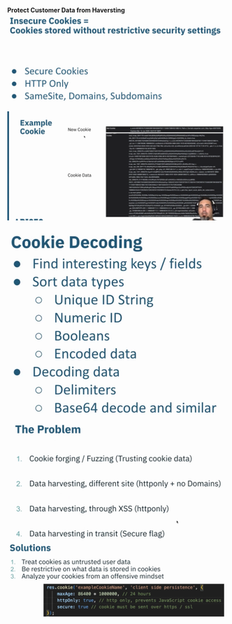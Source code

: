 **Protect Customer Data from Haversting**
![](attachments/Pasted%20image%2020250714211700.png)

![](attachments/Pasted%20image%2020250714212334.png)

![](attachments/Pasted%20image%2020250714212436.png)
![](attachments/Pasted%20image%2020250714212850.png)
![](attachments/Pasted%20image%2020250714213103.png)
